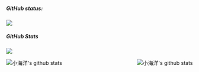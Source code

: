##### GitHub status:

![](https://github-readme-activity-graph.vercel.app/graph?username=MiniOcean404&theme=github&height=320)

##### GitHub Stats

![](https://activity-graph.herokuapp.com/graph?username=wangrongding&theme=github)

<div align="center">
    <a href="https://github.com/MiniOcean404">
        <img align="left" src="https://github-readme-stats.vercel.app/api?username=MiniOcean404&show_icons=truee&include_all_commits=true&theme=onedark&hide=prs" alt="小海洋's github stats"/>
    </a>
    <a href="https://github.com/MiniOcean404">
        <img align="right" src="https://github-readme-stats.vercel.app/api/top-langs/?username=MiniOcean404&layout=compact&show_icons=truee&include_all_commits=true&theme=onedark&card_width=230" alt="小海洋's github stats"/>
    </a>
</div>

<!-- | ![](https://github-readme-stats.vercel.app/api?username=wangrongding&show_icons=truee&include_all_commits=true&theme=onedark&hide=prs) | ![](https://github-readme-stats.vercel.app/api/top-langs/?username=wangrongding&layout=compact&show_icons=truee&include_all_commits=true&theme=onedark&card_width=230) |
| ---- | ---- | -->
